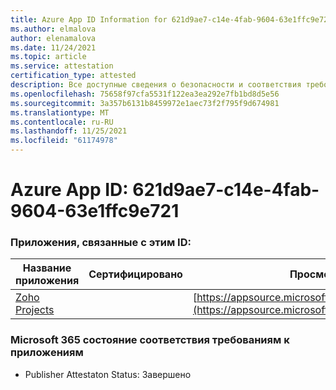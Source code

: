 ```yaml
---
title: Azure App ID Information for 621d9ae7-c14e-4fab-9604-63e1ffc9e721
ms.author: elmalova
author: elenamalova
ms.date: 11/24/2021
ms.topic: article
ms.service: attestation
certification_type: attested
description: Все доступные сведения о безопасности и соответствия требованиям для 621d9ae7-c14e-4fab-9604-63e1ffc9e721.
ms.openlocfilehash: 75658f97cfa5531f122ea3ea292e7fb1bd8d5e56
ms.sourcegitcommit: 3a357b6131b8459972e1aec73f2f795f9d674981
ms.translationtype: MT
ms.contentlocale: ru-RU
ms.lasthandoff: 11/25/2021
ms.locfileid: "61174978"
---
```

# <a name="azure-app-id-621d9ae7-c14e-4fab-9604-63e1ffc9e721"></a>Azure App ID: 621d9ae7-c14e-4fab-9604-63e1ffc9e721


### <a name="apps-associated-with-this-id"></a>Приложения, связанные с этим ID:
| **Название приложения** | **Сертифицировано** | **Просмотр в AppSource** |
|--------------|---------------|-----------------------|
| [Zoho Projects](https://docs.microsoft.com/microsoft-365-app-certification/forward/WA104381668) |  | [https://appsource.microsoft.com/product/office/WA104381668](https://appsource.microsoft.com/product/office/WA104381668) |

### <a name="microsoft-365-app-compliance-status"></a>Microsoft 365 состояние соответствия требованиям к приложениям
- Publisher Attestaton Status: Завершено
